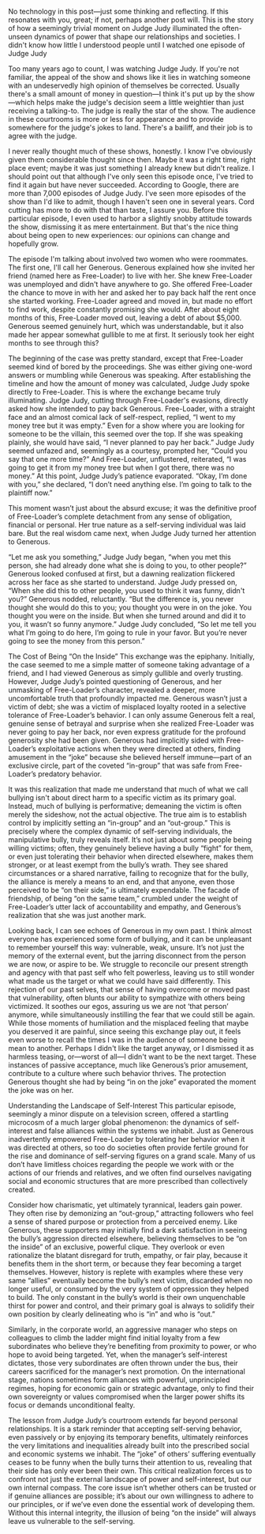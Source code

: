 No technology in this post—just some thinking and reflecting. If this resonates with you, great; if not, perhaps another post will. This is the story of how a seemingly trivial moment on Judge Judy illuminated the often-unseen dynamics of power that shape our relationships and societies. I didn't know how little I understood people until I watched one episode of Judge Judy

Too many years ago to count, I was watching Judge Judy. If you're not familiar, the appeal of the show and shows like it lies in watching someone with an undeservedly high opinion of themselves be corrected. Usually there's a small amount of money in question—I think it's put up by the show—which helps make the judge's decision seem a little weightier than just receiving a talking-to. The judge is really the star of the show. The audience in these courtrooms is more or less for appearance and to provide somewhere for the judge's jokes to land. There's a bailiff, and their job is to agree with the judge.

I never really thought much of these shows, honestly. I know I've obviously given them considerable thought since then. Maybe it was a right time, right place event; maybe it was just something I already knew but didn't realize. I should point out that although I've only seen this episode once, I've tried to find it again but have never succeeded. According to Google, there are more than 7,000 episodes of Judge Judy. I've seen more episodes of the show than I'd like to admit, though I haven't seen one in several years. Cord cutting has more to do with that than taste, I assure you. Before this particular episode, I even used to harbor a slightly snobby attitude towards the show, dismissing it as mere entertainment. But that's the nice thing about being open to new experiences: our opinions can change and hopefully grow.

The episode I'm talking about involved two women who were roommates. The first one, I'll call her Generous. Generous explained how she invited her friend (named here as Free-Loader) to live with her. She knew Free-Loader was unemployed and didn't have anywhere to go. She offered Free-Loader the chance to move in with her and asked her to pay back half the rent once she started working. Free-Loader agreed and moved in, but made no effort to find work, despite constantly promising she would. After about eight months of this, Free-Loader moved out, leaving a debt of about $5,000. Generous seemed genuinely hurt, which was understandable, but it also made her appear somewhat gullible to me at first. It seriously took her eight months to see through this?

The beginning of the case was pretty standard, except that Free-Loader seemed kind of bored by the proceedings. She was either giving one-word answers or mumbling while Generous was speaking. After establishing the timeline and how the amount of money was calculated, Judge Judy spoke directly to Free-Loader. This is where the exchange became truly illuminating. Judge Judy, cutting through Free-Loader's evasions, directly asked how she intended to pay back Generous. Free-Loader, with a straight face and an almost comical lack of self-respect, replied, “I went to my money tree but it was empty.” Even for a show where you are looking for someone to be the villain, this seemed over the top. If she was speaking plainly, she would have said, “I never planned to pay her back.” Judge Judy seemed unfazed and, seemingly as a courtesy, prompted her, “Could you say that one more time?” And Free-Loader, unflustered, reiterated, “I was going to get it from my money tree but when I got there, there was no money.” At this point, Judge Judy’s patience evaporated. “Okay, I’m done with you,” she declared, “I don’t need anything else. I’m going to talk to the plaintiff now.”

This moment wasn’t just about the absurd excuse; it was the definitive proof of Free-Loader’s complete detachment from any sense of obligation, financial or personal. Her true nature as a self-serving individual was laid bare. But the real wisdom came next, when Judge Judy turned her attention to Generous.

“Let me ask you something,” Judge Judy began, “when you met this person, she had already done what she is doing to you, to other people?” Generous looked confused at first, but a dawning realization flickered across her face as she started to understand. Judge Judy pressed on, “When she did this to other people, you used to think it was funny, didn't you?” Generous nodded, reluctantly. “But the difference is, you never thought she would do this to you; you thought you were in on the joke. You thought you were on the inside. But when she turned around and did it to you, it wasn’t so funny anymore.” Judge Judy concluded, “So let me tell you what I’m going to do here, I’m going to rule in your favor. But you’re never going to see the money from this person.”

The Cost of Being “On the Inside”
This exchange was the epiphany. Initially, the case seemed to me a simple matter of someone taking advantage of a friend, and I had viewed Generous as simply gullible and overly trusting. However, Judge Judy’s pointed questioning of Generous, and her unmasking of Free-Loader’s character, revealed a deeper, more uncomfortable truth that profoundly impacted me. Generous wasn’t just a victim of debt; she was a victim of misplaced loyalty rooted in a selective tolerance of Free-Loader’s behavior. I can only assume Generous felt a real, genuine sense of betrayal and surprise when she realized Free-Loader was never going to pay her back, nor even express gratitude for the profound generosity she had been given. Generous had implicitly sided with Free-Loader’s exploitative actions when they were directed at others, finding amusement in the “joke” because she believed herself immune—part of an exclusive circle, part of the coveted “in-group” that was safe from Free-Loader’s predatory behavior.

It was this realization that made me understand that much of what we call bullying isn't about direct harm to a specific victim as its primary goal. Instead, much of bullying is performative; demeaning the victim is often merely the sideshow, not the actual objective. The true aim is to establish control by implicitly setting an “in-group” and an “out-group.” This is precisely where the complex dynamic of self-serving individuals, the manipulative bully, truly reveals itself. It’s not just about some people being willing victims; often, they genuinely believe having a bully “fight” for them, or even just tolerating their behavior when directed elsewhere, makes them stronger, or at least exempt from the bully’s wrath. They see shared circumstances or a shared narrative, failing to recognize that for the bully, the alliance is merely a means to an end, and that anyone, even those perceived to be “on their side,” is ultimately expendable. The facade of friendship, of being “on the same team,” crumbled under the weight of Free-Loader’s utter lack of accountability and empathy, and Generous’s realization that she was just another mark.

Looking back, I can see echoes of Generous in my own past. I think almost everyone has experienced some form of bullying, and it can be unpleasant to remember yourself this way: vulnerable, weak, unsure. It’s not just the memory of the external event, but the jarring disconnect from the person we are now, or aspire to be. We struggle to reconcile our present strength and agency with that past self who felt powerless, leaving us to still wonder what made us the target or what we could have said differently. This rejection of our past selves, that sense of having overcome or moved past that vulnerability, often blunts our ability to sympathize with others being victimized. It soothes our egos, assuring us we are not ‘that person’ anymore, while simultaneously instilling the fear that we could still be again. While those moments of humiliation and the misplaced feeling that maybe you deserved it are painful, since seeing this exchange play out, it feels even worse to recall the times I was in the audience of someone being mean to another. Perhaps I didn't like the target anyway, or I dismissed it as harmless teasing, or—worst of all—I didn't want to be the next target. These instances of passive acceptance, much like Generous’s prior amusement, contribute to a culture where such behavior thrives. The protection Generous thought she had by being “in on the joke” evaporated the moment the joke was on her.

Understanding the Landscape of Self-Interest
This particular episode, seemingly a minor dispute on a television screen, offered a startling microcosm of a much larger global phenomenon: the dynamics of self-interest and false alliances within the systems we inhabit. Just as Generous inadvertently empowered Free-Loader by tolerating her behavior when it was directed at others, so too do societies often provide fertile ground for the rise and dominance of self-serving figures on a grand scale. Many of us don’t have limitless choices regarding the people we work with or the actions of our friends and relatives, and we often find ourselves navigating social and economic structures that are more prescribed than collectively created.

Consider how charismatic, yet ultimately tyrannical, leaders gain power. They often rise by demonizing an “out-group,” attracting followers who feel a sense of shared purpose or protection from a perceived enemy. Like Generous, these supporters may initially find a dark satisfaction in seeing the bully’s aggression directed elsewhere, believing themselves to be “on the inside” of an exclusive, powerful clique. They overlook or even rationalize the blatant disregard for truth, empathy, or fair play, because it benefits them in the short term, or because they fear becoming a target themselves. However, history is replete with examples where these very same “allies” eventually become the bully’s next victim, discarded when no longer useful, or consumed by the very system of oppression they helped to build. The only constant in the bully’s world is their own unquenchable thirst for power and control, and their primary goal is always to solidify their own position by clearly delineating who is “in” and who is “out.”

Similarly, in the corporate world, an aggressive manager who steps on colleagues to climb the ladder might find initial loyalty from a few subordinates who believe they’re benefiting from proximity to power, or who hope to avoid being targeted. Yet, when the manager’s self-interest dictates, those very subordinates are often thrown under the bus, their careers sacrificed for the manager’s next promotion. On the international stage, nations sometimes form alliances with powerful, unprincipled regimes, hoping for economic gain or strategic advantage, only to find their own sovereignty or values compromised when the larger power shifts its focus or demands unconditional fealty.

The lesson from Judge Judy’s courtroom extends far beyond personal relationships. It is a stark reminder that accepting self-serving behavior, even passively or by enjoying its temporary benefits, ultimately reinforces the very limitations and inequalities already built into the prescribed social and economic systems we inhabit. The “joke” of others’ suffering eventually ceases to be funny when the bully turns their attention to us, revealing that their side has only ever been their own. This critical realization forces us to confront not just the external landscape of power and self-interest, but our own internal compass. The core issue isn’t whether others can be trusted or if genuine alliances are possible; it’s about our own willingness to adhere to our principles, or if we’ve even done the essential work of developing them. Without this internal integrity, the illusion of being “on the inside” will always leave us vulnerable to the self-serving.
